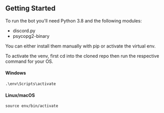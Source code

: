 ## Getting Started

To run the bot you'll need Python 3.8 and the following modules:
* discord.py
* psycopg2-binary

You can either install them manually with pip or activate the virtual env.

To activate the venv, first cd into the cloned repo then run the respective command for your OS.
#### Windows
`.\env\Scripts\activate`
#### Linux/macOS
`source env/bin/activate`

